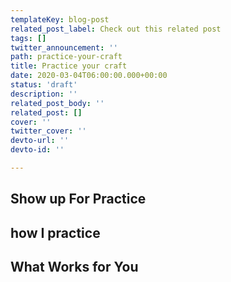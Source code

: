 ```yaml
---
templateKey: blog-post
related_post_label: Check out this related post
tags: []
twitter_announcement: ''
path: practice-your-craft
title: Practice your craft
date: 2020-03-04T06:00:00.000+00:00
status: 'draft'
description: ''
related_post_body: ''
related_post: []
cover: ''
twitter_cover: ''
devto-url: ''
devto-id: ''

---
```


## Show up For Practice

## how I practice

## What Works for You
